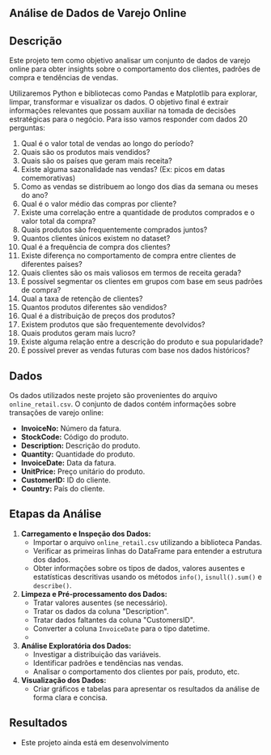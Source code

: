 ## Análise de Dados de Varejo Online

## Descrição

Este projeto tem como objetivo analisar um conjunto de dados de varejo online para obter insights sobre o comportamento dos clientes, padrões de compra e tendências de vendas. 

Utilizaremos Python e bibliotecas como Pandas e Matplotlib para explorar, limpar, transformar e visualizar os dados. O objetivo final é extrair informações relevantes que possam auxiliar na tomada de decisões estratégicas para o negócio.
Para isso vamos responder com dados 20 perguntas:

1.	Qual é o valor total de vendas ao longo do período?
2.	Quais são os produtos mais vendidos?
3.	Quais são os países que geram mais receita?
4.	Existe alguma sazonalidade nas vendas? (Ex: picos em datas comemorativas)
5.	Como as vendas se distribuem ao longo dos dias da semana ou meses do ano?
6.	Qual é o valor médio das compras por cliente?
7.	Existe uma correlação entre a quantidade de produtos comprados e o valor total da compra?
8.	Quais produtos são frequentemente comprados juntos?
1.	Quantos clientes únicos existem no dataset?
2.	Qual é a frequência de compra dos clientes?
3.	Existe diferença no comportamento de compra entre clientes de diferentes países?
4.	Quais clientes são os mais valiosos em termos de receita gerada?
5.	É possível segmentar os clientes em grupos com base em seus padrões de compra?
6.	Qual a taxa de retenção de clientes?
1.	Quantos produtos diferentes são vendidos?
2.	Qual é a distribuição de preços dos produtos?
3.	Existem produtos que são frequentemente devolvidos?
4.	Quais produtos geram mais lucro?
5.	Existe alguma relação entre a descrição do produto e sua popularidade?
6.  É possível prever as vendas futuras com base nos dados históricos?



## Dados

Os dados utilizados neste projeto são provenientes do arquivo `online_retail.csv`. O conjunto de dados contém informações sobre transações de varejo online:

* **InvoiceNo:** Número da fatura.
* **StockCode:** Código do produto.
* **Description:** Descrição do produto.
* **Quantity:** Quantidade do produto.
* **InvoiceDate:** Data da fatura.
* **UnitPrice:** Preço unitário do produto.
* **CustomerID:** ID do cliente.
* **Country:** País do cliente.


## Etapas da Análise

1. **Carregamento e Inspeção dos Dados:**
    - Importar o arquivo `online_retail.csv` utilizando a biblioteca Pandas.
    - Verificar as primeiras linhas do DataFrame para entender a estrutura dos dados.
    - Obter informações sobre os tipos de dados, valores ausentes e estatísticas descritivas usando os métodos `info()`, `isnull().sum()` e `describe()`.
2. **Limpeza e Pré-processamento dos Dados:**
    - Tratar valores ausentes (se necessário).
    - Tratar os dados da coluna "Description".
    - Tratar dados faltantes da coluna "CustomersID".
    - Converter a coluna `InvoiceDate` para o tipo datetime.
    - 
3. **Análise Exploratória dos Dados:**
    - Investigar a distribuição das variáveis.
    - Identificar padrões e tendências nas vendas.
    - Analisar o comportamento dos clientes por país, produto, etc.
4. **Visualização dos Dados:**
    - Criar gráficos e tabelas para apresentar os resultados da análise de forma clara e concisa.

## Resultados

* Este projeto ainda está em desenvolvimento
